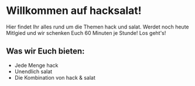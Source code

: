 # Willkommen auf hacksalat!
Hier findet Ihr alles rund um die Themen hack und salat. Werdet noch heute Mitlgied
und wir schenken Euch 60 Minuten je Stunde! Los geht's!
## Was wir Euch bieten:
* Jede Menge hack
* Unendlich salat
* Die Kombination von hack & salat

